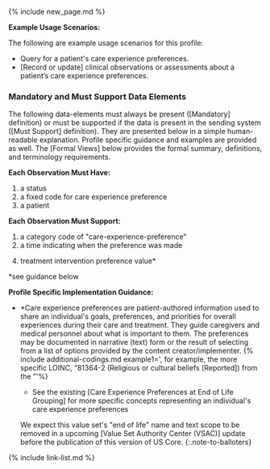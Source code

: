 {% include new_page.md %}

**Example Usage Scenarios:**

The following are example usage scenarios for this profile:

-  Query for a patient's care experience preferences.
-  [Record or update] clinical observations or assessments about a patient’s care experience preferences.

### Mandatory and Must Support Data Elements

<div class="bg-success" markdown="1">
The following data-elements must always be present ([Mandatory] definition) or must be supported if the data is present in the sending system ([Must Support] definition). They are presented below in a simple human-readable explanation. Profile specific guidance and examples are provided as well.  The [Formal Views] below provides the  formal summary, definitions, and terminology requirements.
</div><!-- new-content -->

**Each Observation Must Have:**

1. a status
2. a fixed code for care experience preference
3. a patient
  
**Each Observation Must Support:**

1. a category code of "care-experience-preference"
2. a time indicating when the preference was made
<!-- 3. who reported the preference -->
4. treatment intervention preference value*

\*see guidance below

**Profile Specific Implementation Guidance:**

- \*Care experience preferences are patient-authored information used to share an individual's goals, preferences, and priorities for overall experiences during their care and treatment. They guide caregivers and medical personnel about what is important to them. The preferences may be documented in narrative (text) form or the result of selecting from a list of options provided by the content creator/implementer.
{% include additional-codings.md example1=', for example, the more specific LOINC, “81364-2	(Religious or cultural beliefs [Reported]) from the ”'%}
  - See the existing [Care Experience Preferences at End of Life Grouping] for more specific concepts representing an individual's care experience preferences

   We expect this value set's "end of life" name and text scope to be removed in a upcoming [Value Set Authority Center (VSAC)] update before the publication of this version of US Core. 
   {:.note-to-balloters}

{% include link-list.md %}
